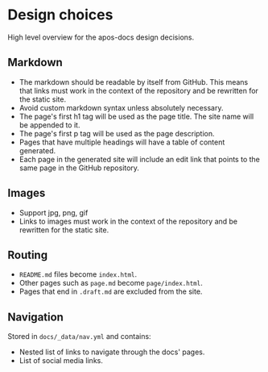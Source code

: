 # Design choices

High level overview for the apos-docs design decisions.

## Markdown

* The markdown should be readable by itself from GitHub. This means that links must work in the context of the repository and be rewritten for the static site.
* Avoid custom markdown syntax unless absolutely necessary.
* The page's first h1 tag will be used as the page title. The site name will be appended to it.
* The page's first p tag will be used as the page description.
* Pages that have multiple headings will have a table of content generated.
* Each page in the generated site will include an edit link that points to the same page in the GitHub repository.

## Images

* Support jpg, png, gif
* Links to images must work in the context of the repository and be rewritten for the static site.

## Routing

* `README.md` files become `index.html`.
* Other pages such as `page.md` become `page/index.html`.
* Pages that end in `.draft.md` are excluded from the site.

## Navigation

Stored in `docs/_data/nav.yml` and contains:

* Nested list of links to navigate through the docs' pages.
* List of social media links.
